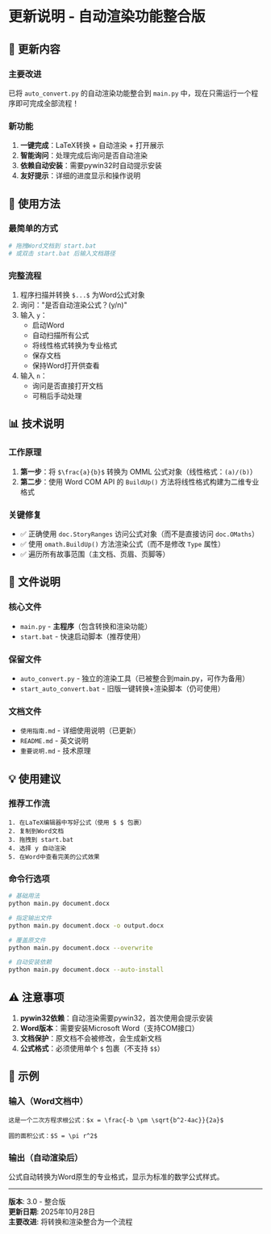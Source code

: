 # 更新说明 - 自动渲染功能整合版

## 🎉 更新内容

### 主要改进
已将 `auto_convert.py` 的自动渲染功能整合到 `main.py` 中，现在只需运行一个程序即可完成全部流程！

### 新功能
1. **一键完成**：LaTeX转换 + 自动渲染 + 打开展示
2. **智能询问**：处理完成后询问是否自动渲染
3. **依赖自动安装**：需要pywin32时自动提示安装
4. **友好提示**：详细的进度显示和操作说明

## 🚀 使用方法

### 最简单的方式
```bash
# 拖拽Word文档到 start.bat
# 或双击 start.bat 后输入文档路径
```

### 完整流程
1. 程序扫描并转换 `$...$` 为Word公式对象
2. 询问："是否自动渲染公式？(y/n)"
3. 输入 `y`：
   - 启动Word
   - 自动扫描所有公式
   - 将线性格式转换为专业格式
   - 保存文档
   - 保持Word打开供查看
4. 输入 `n`：
   - 询问是否直接打开文档
   - 可稍后手动处理

## 📊 技术说明

### 工作原理
1. **第一步**：将 `$\frac{a}{b}$` 转换为 OMML 公式对象（线性格式：`(a)/(b)`）
2. **第二步**：使用 Word COM API 的 `BuildUp()` 方法将线性格式构建为二维专业格式

### 关键修复
- ✅ 正确使用 `doc.StoryRanges` 访问公式对象（而不是直接访问 `doc.OMaths`）
- ✅ 使用 `omath.BuildUp()` 方法渲染公式（而不是修改 `Type` 属性）
- ✅ 遍历所有故事范围（主文档、页眉、页脚等）

## 📁 文件说明

### 核心文件
- `main.py` - **主程序**（包含转换和渲染功能）
- `start.bat` - 快速启动脚本（推荐使用）

### 保留文件
- `auto_convert.py` - 独立的渲染工具（已被整合到main.py，可作为备用）
- `start_auto_convert.bat` - 旧版一键转换+渲染脚本（仍可使用）

### 文档文件
- `使用指南.md` - 详细使用说明（已更新）
- `README.md` - 英文说明
- `重要说明.md` - 技术原理

## 💡 使用建议

### 推荐工作流
```
1. 在LaTeX编辑器中写好公式（使用 $ $ 包裹）
2. 复制到Word文档
3. 拖拽到 start.bat
4. 选择 y 自动渲染
5. 在Word中查看完美的公式效果
```

### 命令行选项
```bash
# 基础用法
python main.py document.docx

# 指定输出文件
python main.py document.docx -o output.docx

# 覆盖原文件
python main.py document.docx --overwrite

# 自动安装依赖
python main.py document.docx --auto-install
```

## ⚠️ 注意事项

1. **pywin32依赖**：自动渲染需要pywin32，首次使用会提示安装
2. **Word版本**：需要安装Microsoft Word（支持COM接口）
3. **文档保护**：原文档不会被修改，会生成新文档
4. **公式格式**：必须使用单个 `$` 包裹（不支持 `$$`）

## 🎯 示例

### 输入（Word文档中）
```
这是一个二次方程求根公式：$x = \frac{-b \pm \sqrt{b^2-4ac}}{2a}$

圆的面积公式：$S = \pi r^2$
```

### 输出（自动渲染后）
公式自动转换为Word原生的专业格式，显示为标准的数学公式样式。

---

**版本**: 3.0 - 整合版  
**更新日期**: 2025年10月28日  
**主要改进**: 将转换和渲染整合为一个流程
